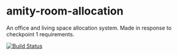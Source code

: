 # amity-room-allocation
An office and living space allocation system. Made in response to checkpoint 1 requirements.


[![Build Status](https://travis-ci.org/andela-akiura/amity-room-allocation.svg?branch=feature-eview)](https://travis-ci.org/andela-akiura/amity-room-allocation)